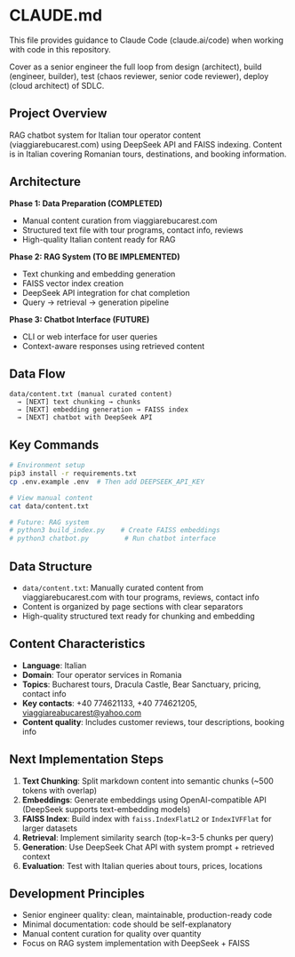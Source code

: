 # CLAUDE.md

This file provides guidance to Claude Code (claude.ai/code) when working with code in this repository.

Cover as a senior engineer the full loop from design (architect), build (engineer, builder), test (chaos reviewer, senior code reviewer), deploy (cloud architect) of SDLC.

## Project Overview

RAG chatbot system for Italian tour operator content (viaggiarebucarest.com) using DeepSeek API and FAISS indexing. Content is in Italian covering Romanian tours, destinations, and booking information.

## Architecture

**Phase 1: Data Preparation (COMPLETED)**
- Manual content curation from viaggiarebucarest.com
- Structured text file with tour programs, contact info, reviews
- High-quality Italian content ready for RAG

**Phase 2: RAG System (TO BE IMPLEMENTED)**
- Text chunking and embedding generation
- FAISS vector index creation
- DeepSeek API integration for chat completion
- Query → retrieval → generation pipeline

**Phase 3: Chatbot Interface (FUTURE)**
- CLI or web interface for user queries
- Context-aware responses using retrieved content

## Data Flow

```
data/content.txt (manual curated content)
  → [NEXT] text chunking → chunks
  → [NEXT] embedding generation → FAISS index
  → [NEXT] chatbot with DeepSeek API
```

## Key Commands

```bash
# Environment setup
pip3 install -r requirements.txt
cp .env.example .env  # Then add DEEPSEEK_API_KEY

# View manual content
cat data/content.txt

# Future: RAG system
# python3 build_index.py    # Create FAISS embeddings
# python3 chatbot.py         # Run chatbot interface
```

## Data Structure

- `data/content.txt`: Manually curated content from viaggiarebucarest.com with tour programs, reviews, contact info
- Content is organized by page sections with clear separators
- High-quality structured text ready for chunking and embedding

## Content Characteristics

- **Language**: Italian
- **Domain**: Tour operator services in Romania
- **Topics**: Bucharest tours, Dracula Castle, Bear Sanctuary, pricing, contact info
- **Key contacts**: +40 774621133, +40 774621205, viaggiareabucarest@yahoo.com
- **Content quality**: Includes customer reviews, tour descriptions, booking info

## Next Implementation Steps

1. **Text Chunking**: Split markdown content into semantic chunks (~500 tokens with overlap)
2. **Embeddings**: Generate embeddings using OpenAI-compatible API (DeepSeek supports text-embedding models)
3. **FAISS Index**: Build index with `faiss.IndexFlatL2` or `IndexIVFFlat` for larger datasets
4. **Retrieval**: Implement similarity search (top-k=3-5 chunks per query)
5. **Generation**: Use DeepSeek Chat API with system prompt + retrieved context
6. **Evaluation**: Test with Italian queries about tours, prices, locations

## Development Principles

- Senior engineer quality: clean, maintainable, production-ready code
- Minimal documentation: code should be self-explanatory
- Manual content curation for quality over quantity
- Focus on RAG system implementation with DeepSeek + FAISS
